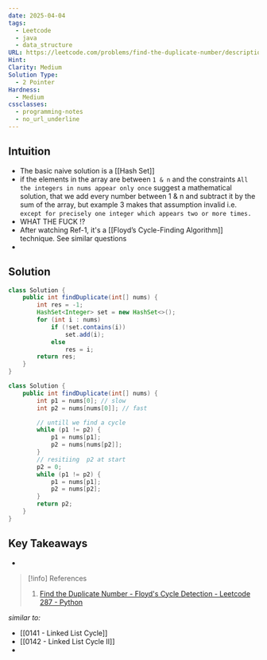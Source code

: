 ```yaml
---
date: 2025-04-04
tags:
  - Leetcode
  - java
  - data_structure
URL: https://leetcode.com/problems/find-the-duplicate-number/description/
Hint: 
Clarity: Medium
Solution Type:
  - 2 Pointer
Hardness:
  - Medium
cssclasses:
  - programming-notes
  - no_url_underline
---
```

## Intuition
- The basic naive solution is a [[Hash Set]]
- if the elements in the array are between `1 & n` and the constraints `All the integers in nums appear only once` suggest a mathematical solution, that we add every number between 1 & n and subtract it by the sum of the array, but example 3 makes that assumption invalid i.e. `except for precisely one integer which appears two or more times.` 
- WHAT THE FUCK !?
- After watching Ref-1, it's a [[Floyd’s Cycle-Finding Algorithm]] technique. See similar questions 
- 
## Solution
```java title="Naive Initial Attempt"
class Solution {
    public int findDuplicate(int[] nums) {
        int res = -1;
        HashSet<Integer> set = new HashSet<>();
        for (int i : nums)
            if (!set.contains(i))
                set.add(i);
            else
                res = i;
        return res;
    }
}
```

```java fold title="Floyd's Cycle"
class Solution {
    public int findDuplicate(int[] nums) {
        int p1 = nums[0]; // slow
        int p2 = nums[nums[0]]; // fast

        // untill we find a cycle 
        while (p1 != p2) {
            p1 = nums[p1];
            p2 = nums[nums[p2]];
        }
        // resitiing  p2 at start
        p2 = 0;
        while (p1 != p2) {
            p1 = nums[p1];
            p2 = nums[p2];
        }
        return p2;
    }
}
```
## Key Takeaways
- 

> [!info] References
> 1. [Find the Duplicate Number - Floyd's Cycle Detection - Leetcode 287 - Python](https://youtu.be/wjYnzkAhcNk) 

*similar to:* 
- [[0141 - Linked List Cycle]]
- [[0142 - Linked List Cycle II]] 
- 